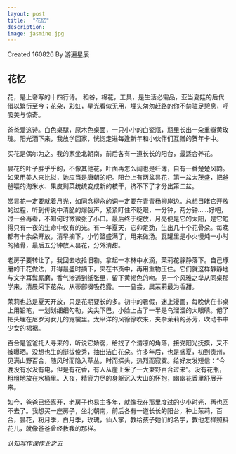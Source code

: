 ```yaml
---
layout: post
title:  "花忆"
description: 
image: jasmine.jpg
---
```


Created 160826 
By 游遍星辰




## 花忆

花，是上帝写的十四行诗。 稻谷，棉花，工具，是生活必需品，亚当夏娃的后代借以繁衍至今；花朵，彩虹，星光看似无用，埋头匆匆赶路的你不禁驻足憩息，呼吸美与惊奇。

爸爸爱这诗。白色桌腿，原木色桌面，一只小小的白瓷瓶，瓶里长出一朵重瓣黄玫瑰。阳光洒下来，我放学回家，恍惚走进每逢新年和小伙伴们互赠的贺年卡中。

买花是偶尔为之。我的家坐北朝南，前后各有一道长长的阳台，最适合养花。

昙花的叶子胖乎乎的，不像其他花，叶面再怎么阔也是纤薄，自有一番楚楚风韵。如果用美人来比拟，她应当是唐朝的吧。阳台上有两盆昙花，第一盆太茂盛，把爸爸喂的淘米水、果皮剩菜统统变成新的枝干，挤不下了才分出第二盆。

赏昙花一定要就着月光，如同念柳永的词一定要在青青杨柳岸边。总想目睹它开放的过程，听到传说中清脆的爆裂声，紧紧盯住不眨眼，一分钟，两分钟……好吧，过一会再看，不知何时微微张了小口。最后终于绽放，月亮便是它的太阳，是它短得只有一夜的生命中仅有的光。有一年夏天，它卯足劲，生出几十个花骨朵。每晚都有十余朵开放，清早摘下，小竹篮盛满了，用来做汤。瓦罐里是小火慢炖一小时的猪骨，最后五分钟放入昙花，分外清甜。

老房子要转让了，我回去收拾旧物。拿起一本林中水滴，茉莉花静静落下。自己琢磨的干花做法，开得最盛时摘下，夹在书页中，再用重物压住。它们就这样静静地与文字耳鬓厮磨，香气渗透到纸张里，留下黄褐色的吻。另一个风雅之举从同桌那学来，清晨采下花朵，从蒂部啜吸花露。一一品尝，属茉莉最为香甜。

茉莉也总是夏天开放，只是花期要长的多。初中的暑假，迷上漫画，每晚伏在书桌上用铅笔，一划划细细勾勒，尖尖下巴，小脸上占了一半是乌溜溜的大眼睛。倦了把头埋在尼罗河女儿的霓裳里。太平洋的风徐徐吹来，夹杂茉莉的芬芳，吹动书中少女的裙裾。

百合是爸爸托人寻来的，听说它娇弱，给找了个清凉的角落，接受阳光抚摸，又不被曝晒。没想也生的挺拔俊秀，抽出洁白花朵。许多年后，也是盛夏，初到贵州，见满山野百合，随风时而隐入草丛，时而探头，热烈而寂寞。给好友发短信：“今晚没有水没有电，但是有花香，有人从崖上采了一大束野百合过来”。没有花瓶，粗粗地放在水桶里。入夜，精疲力尽的身躯沉入大山的怀抱，幽幽花香里舒展开来。


如今，爸爸已经离开，老房子也易主多年，就像我在那里度过的少小时光，再也回不去了。我想买一座房子，坐北朝南，前后各有一道长长的阳台，种上茉莉，百合，昙花，粉月季，白月季，玫瑰，仙人掌，教给孩子她们的名字，教他怎样照料花儿，就像爸爸曾经教我的那样。


*认知写作课作业之五*
